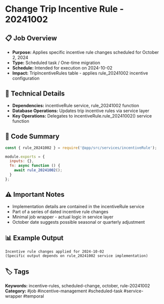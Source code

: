 # Change Trip Incentive Rule - 20241002

## 📋 Job Overview
- **Purpose:** Applies specific incentive rule changes scheduled for October 2, 2024
- **Type:** Scheduled task / One-time migration
- **Schedule:** Intended for execution on 2024-10-02
- **Impact:** TripIncentiveRules table - applies rule_20241002 incentive configuration

## 🔧 Technical Details
- **Dependencies:** incentiveRule service, rule_20241002 function
- **Database Operations:** Updates trip incentive rules via service layer
- **Key Operations:** Delegates to incentiveRule.rule_20241002() service function

## 📝 Code Summary
```javascript
const { rule_20241002 } = require('@app/src/services/incentiveRule');

module.exports = {
  inputs: {},
  fn: async function () {
    await rule_20241002();
  }
};
```

## ⚠️ Important Notes
- Implementation details are contained in the incentiveRule service
- Part of a series of dated incentive rule changes
- Minimal job wrapper - actual logic in service layer
- October date suggests possible seasonal or quarterly adjustment

## 📊 Example Output
```
Incentive rule changes applied for 2024-10-02
(Specific output depends on rule_20241002 service implementation)
```

## 🏷️ Tags
**Keywords:** incentive-rules, scheduled-change, october, rule-20241002
**Category:** #job #incentive-management #scheduled-task #service-wrapper #temporal